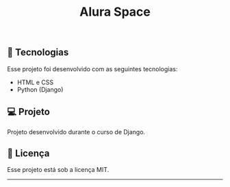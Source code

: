 <h1 align="center"> Alura Space </h1>

<br>

## 🚀 Tecnologias

Esse projeto foi desenvolvido com as seguintes tecnologias:

- HTML e CSS
- Python (Django)


## 💻 Projeto

Projeto desenvolvido durante o curso de Django.

## :memo: Licença

Esse projeto está sob a licença MIT.

---